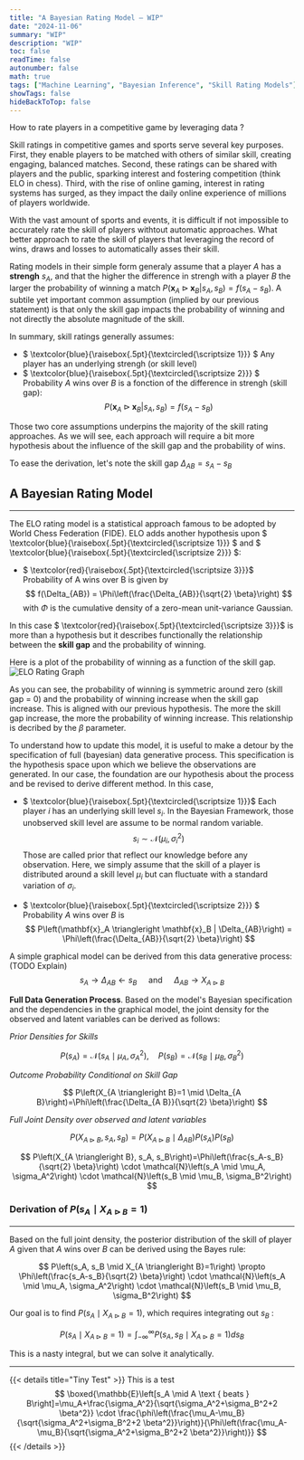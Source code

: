 ```yaml
---
title: "A Bayesian Rating Model — WIP"
date: "2024-11-06"
summary: "WIP"
description: "WIP"
toc: false
readTime: false
autonumber: false
math: true
tags: ["Machine Learning", "Bayesian Inference", "Skill Rating Models"]
showTags: false
hideBackToTop: false
---
```


How to rate players in a competitive game by leveraging data ?

Skill ratings in competitive games and sports serve several key purposes.
First, they enable players to be matched with others of similar skill, creating engaging, balanced matches.
Second, these ratings can be shared with players and the public, sparking interest and fostering competition (think ELO in chess).
Third, with the rise of online gaming, interest in rating systems has surged, as they impact the daily online experience of millions of players worldwide.

With the vast amount of sports and events, it is difficult if not impossible to accurately rate the skill of players withtout automatic approaches.
What better approach to rate the skill of players that leveraging the record of wins, draws and losses to automatically asses their skill.

Rating models in their simple form generaly assume that a player $A$ has a  **strengh** $s_A$, and that the higher the difference in strengh with a player $B$ the larger the probability of winning a match $P\left(\mathbf{x}_A \triangleright \mathbf{x}_B | s_A, s_B\right) = f(s_A - s_B)$. 
A subtile yet important common assumption (implied by our previous statement) is that only the skill gap impacts the probability of winning and not directly the absolute magnitude of the skill.

In summary, skill ratings generally assumes: 
- $ \textcolor{blue}{\raisebox{.5pt}{\textcircled{\scriptsize 1}}} $ Any player has an underlying strengh (or skill level)
- $ \textcolor{blue}{\raisebox{.5pt}{\textcircled{\scriptsize 2}}} $ Probability $A$ wins over $B$ is a fonction of the difference in strengh (skill gap):
$$
P\left(\mathbf{x}_A \triangleright \mathbf{x}_B | s_A, s_B\right) = f(s_A - s_B)
$$

Those two core assumptions underpins the majority of the skill rating approaches. 
As we will see, each approach will require a bit more hypothesis about the influence of the skill gap and the probability of wins.

To ease the derivation, let's note the skill gap $\Delta_{AB} = s_A - s_B$

## A Bayesian Rating Model
---

The ELO rating model is a statistical approach famous to be adopted by World Chess Federation (FIDE).
ELO adds another hypothesis upon  $ \textcolor{blue}{\raisebox{.5pt}{\textcircled{\scriptsize 1}}} $ and $ \textcolor{blue}{\raisebox{.5pt}{\textcircled{\scriptsize 2}}} $: 

- $ \textcolor{red}{\raisebox{.5pt}{\textcircled{\scriptsize 3}}}$ Probability of A wins over B is given by 
$$ f(\Delta_{AB}) = \Phi\left(\frac{\Delta_{AB}}{\sqrt{2} \beta}\right) $$
with $\Phi$ is the cumulative density of a zero-mean unit-variance Gaussian. 

In this case $ \textcolor{red}{\raisebox{.5pt}{\textcircled{\scriptsize 3}}}$ is more than a hypothesis but it describes functionally the relationship between the **skill gap** and the probability of winning.

Here is a plot of the probability of winning as a function of the skill gap.
![ELO Rating Graph](/elo1.png)

As you can see, the probability of winning is symmetric around zero (skill gap = 0) and the probability of winning increase when the skill gap increase. 
This is aligned with our previous hypothesis. 
The more the skill gap increase, the more the probability of winning increase. 
This relationship is decribed by the $\beta$ parameter.

To understand how to update this model, it is useful to make a detour by the specification of  full (bayesian) data generative process.
This specification is the hypothesis space upon which we believe the observations are generated. 
In our case, the foundation are our hypothesis about the process and be revised to derive different method. 
In this case,  

- $ \textcolor{blue}{\raisebox{.5pt}{\textcircled{\scriptsize 1}}}$ Each player $i$ has an underlying skill level $s_i$. In the Bayesian Framework, those unobserved skill level are assume to be normal random variable.
$$
s_i \sim \mathcal{N}\left(\mu_i, \sigma_i^2\right)
$$
Those are called prior that reflect our knowledge before any observation. 
Here, we simply assume that the skill of a player is distributed around a skill level $\mu_i$ but can fluctuate with a standard variation of $\sigma_i$.

- $ \textcolor{blue}{\raisebox{.5pt}{\textcircled{\scriptsize 2}}} $ Probability $A$ wins over $B$ is
$$
P\left(\mathbf{x}_A \triangleright \mathbf{x}_B | \Delta_{AB}\right) = \Phi\left(\frac{\Delta_{AB}}{\sqrt{2} \beta}\right)
$$

A simple graphical model can be derived from this data generative process: (TODO Explain)
$$
s_A \rightarrow \Delta_{A B} \leftarrow s_B \quad \text { and } \quad \Delta_{A B} \rightarrow X_{A \triangleright B}
$$

**Full Data Generation Process**. Based on the model's Bayesian specification and the dependencies in the graphical model, the joint density for the observed and latent variables can be derived as follows:

*Prior Densities for Skills*

$$
P\left(s_A\right)=\mathcal{N}\left(s_A \mid \mu_A, \sigma_A^2\right), \quad P\left(s_B\right)=\mathcal{N}\left(s_B \mid \mu_B, \sigma_B^2\right)
$$

*Outcome Probability Conditional on Skill Gap* 

$$
P\left(X_{A \triangleright B}=1 \mid \Delta_{A B}\right)=\Phi\left(\frac{\Delta_{A B}}{\sqrt{2} \beta}\right)
$$

*Full Joint Density over observed and latent variables*

$$
P\left(X_{A \triangleright B}, s_A, s_B\right)=P\left(X_{A \triangleright B} \mid \Delta_{A B}\right) P\left(s_A\right) P\left(s_B\right)
$$

$$
P\left(X_{A \triangleright B}, s_A, s_B\right)=\Phi\left(\frac{s_A-s_B}{\sqrt{2} \beta}\right) \cdot \mathcal{N}\left(s_A \mid \mu_A, \sigma_A^2\right) \cdot \mathcal{N}\left(s_B \mid \mu_B, \sigma_B^2\right)
$$

### Derivation of $P\left(s_A \mid X_{A \triangleright B}=1\right)$
---

Based on the full joint density, the posterior distribution of the skill of player $A$ given that $A$ wins over $B$ can be derived using the Bayes rule:

$$
P\left(s_A, s_B \mid X_{A \triangleright B}=1\right) \propto \Phi\left(\frac{s_A-s_B}{\sqrt{2} \beta}\right) \cdot \mathcal{N}\left(s_A \mid \mu_A, \sigma_A^2\right) \cdot \mathcal{N}\left(s_B \mid \mu_B, \sigma_B^2\right)
$$

Our goal is to find $P\left(s_A \mid X_{A \triangleright B}=1\right)$, which requires integrating out $s_B$ :

$$
P\left(s_A \mid X_{A \triangleright B}=1\right)=\int_{-\infty}^{\infty} P\left(s_A, s_B \mid X_{A \triangleright B}=1\right) d s_B
$$

This is a nasty integral, but we can solve it analytically.


---

{{< details  title="Tiny Test" >}} 
This is a test
$$
\boxed{\mathbb{E}\left[s_A \mid A \text { beats } B\right]=\mu_A+\frac{\sigma_A^2}{\sqrt{\sigma_A^2+\sigma_B^2+2 \beta^2}} \cdot \frac{\phi\left(\frac{\mu_A-\mu_B}{\sqrt{\sigma_A^2+\sigma_B^2+2 \beta^2}}\right)}{\Phi\left(\frac{\mu_A-\mu_B}{\sqrt{\sigma_A^2+\sigma_B^2+2 \beta^2}}\right)}}
$$
{{< /details >}}





